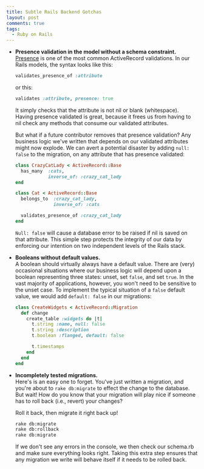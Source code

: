 ```yaml
---
title: Subtle Rails Backend Gotchas
layout: post
comments: true
tags:
  - Ruby on Rails
---
```

*   **Presence validation in the model without a schema constraint.**  
    [Presence][1] is one of the most common ActiveRecord validations. In our Rails models, the syntax looks like this:

    ```ruby
    validates_presence_of :attribute
    ```

    or this:

    ```ruby
    validates :attribute, presence: true
    ```

    It simply checks that the attribute is not nil or blank (whitespace). Having presence validated is great, because it frees us from having to nil check any methods that consume our validated attributes.

    But what if a future contributor removes that presence validation? <span id="more"></span>Any business logic we've written that depends on our validated attributes might now explode. We can avert a potential disaster by adding `null: false` to the migration, on any attribute that has presence validated:

    ```ruby
    class CrazyCatLady < ActiveRecord::Base
      has_many  :cats,
                inverse_of: :crazy_cat_lady
    end

    class Cat < ActiveRecord::Base
      belongs_to  :crazy_cat_lady,
                  inverse_of: :cats

      validates_presence_of :crazy_cat_lady
    end
    ```

    `Null: false` will cause a database error to be raised if nil is saved on that attribute. This simple step protects the integrity of our data by enforcing our intention on two independent levels of the Rails stack.

*   **Booleans without default values.**  
    A boolean should virtually always have a default value. There are (very) occasional situations where our business logic will depend upon a boolean representing three states: unset, set `false`, and set `true`. In the vast majority of applications, however, you won't need to be sensitive to the unset case. To implement the typical situation of a `false` default value, we would add `default: false` in our migrations:

    ```ruby
    class CreateWidgets < ActiveRecord::Migration
      def change
        create_table :widgets do |t|
          t.string :name, null: false
          t.string :description
          t.boolean :flanged, default: false

          t.timestamps
        end
      end
    end
    ```

*   **Incompletely tested migrations.**  
    Here's is an easy one to forget. You've just written a migration, and you're about to `rake db:migrate` to effect the change to the database. But wait! How do you know that your migration will play nice if someone has to roll back (i.e., revert) your changes?

    Roll it back, then migrate it right back up!

    ```bash
    rake db:migrate
    rake db:rollback
    rake db:migrate
    ```

    If we don't see any errors in the console, we then check our schema.rb and make sure everything looks right. Taking this extra step ensures that any migration we write will behave itself if it needs to be rolled back.</ul>

[1]: http://guides.rubyonrails.org/active_record_validations.html#presence
